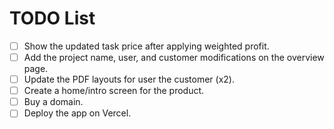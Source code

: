 # TODO List

- [ ] Show the updated task price after applying weighted profit.
- [ ] Add the project name, user, and customer modifications on the overview page.
- [ ] Update the PDF layouts for user the customer (x2).
- [ ] Create a home/intro screen for the product.
- [ ] Buy a domain.
- [ ] Deploy the app on Vercel.
